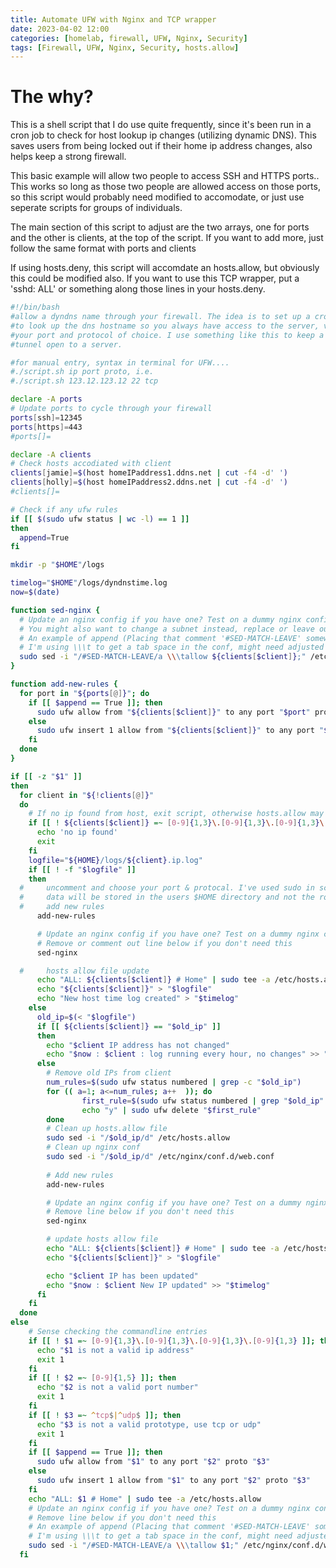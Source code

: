 ```yaml
---
title: Automate UFW with Nginx and TCP wrapper
date: 2023-04-02 12:00
categories: [homelab, firewall, UFW, Nginx, Security]
tags: [Firewall, UFW, Nginx, Security, hosts.allow]
---
```


# The why?

This is a shell script that I do use quite frequently, since it's been run in a cron job to check for host lookup ip changes (utilizing dynamic DNS).
This saves users from being locked out if their home ip address changes, also helps keep a strong firewall.

This basic example will allow two people to access SSH and HTTPS ports.. This works so long as those two people are allowed access on those ports, so this script would probably need modified to accomodate, or just use seperate scripts for groups of individuals.

The main section of this script to adjust are the two arrays, one for ports and the other is clients, at the top of the script. If you want to add more, just follow the same format with ports and clients

If using hosts.deny, this script will accomdate an hosts.allow, but obviously this could be modified also. If you want to use this TCP wrapper, put a 'sshd: ALL' or something along those lines in your hosts.deny.


```bash
#!/bin/bash
#allow a dyndns name through your firewall. The idea is to set up a crontab
#to look up the dns hostname so you always have access to the server, via
#your port and protocol of choice. I use something like this to keep a VPN
#tunnel open to a server.

#for manual entry, syntax in terminal for UFW....
#./script.sh ip port proto, i.e.
#./script.sh 123.12.123.12 22 tcp

declare -A ports
# Update ports to cycle through your firewall
ports[ssh]=12345
ports[https]=443
#ports[]=

declare -A clients
# Check hosts accodiated with client
clients[jamie]=$(host homeIPaddress1.ddns.net | cut -f4 -d' ')
clients[holly]=$(host homeIPaddress2.ddns.net | cut -f4 -d' ')
#clients[]=

# Check if any ufw rules
if [[ $(sudo ufw status | wc -l) == 1 ]]
then
  append=True
fi

mkdir -p "$HOME"/logs

timelog="$HOME"/logs/dyndnstime.log
now=$(date)

function sed-nginx {
  # Update an nginx config if you have one? Test on a dummy nginx config beforehand.
  # You might also want to change a subnet instead, replace or leave out entirely
  # An example of append (Placing that comment '#SED-MATCH-LEAVE' somewhere in your nginx config file)
  # I'm using \\\t to get a tab space in the conf, might need adjusted
  sudo sed -i "/#SED-MATCH-LEAVE/a \\\tallow ${clients[$client]};" /etc/nginx/conf.d/web.conf
}

function add-new-rules {
  for port in "${ports[@]}"; do
    if [[ $append == True ]]; then
      sudo ufw allow from "${clients[$client]}" to any port "$port" proto tcp
    else
      sudo ufw insert 1 allow from "${clients[$client]}" to any port "$port" proto tcp
    fi
  done
}

if [[ -z "$1" ]]
then
  for client in "${!clients[@]}"
  do
    # If no ip found from host, exit script, otherwise hosts.allow may fill with junk
    if [[ ! ${clients[$client]} =~ [0-9]{1,3}\.[0-9]{1,3}\.[0-9]{1,3}\.[0-9]{1,3} ]]; then
      echo 'no ip found'
      exit
    fi
    logfile="${HOME}/logs/${client}.ip.log"
    if [[ ! -f "$logfile" ]]
    then
  #		uncomment and choose your port & protocal. I've used sudo in script so log
  #		data will be stored in the users $HOME directory and not the root directory.
  #		add new rules
      add-new-rules

      # Update an nginx config if you have one? Test on a dummy nginx config beforehand.
      # Remove or comment out line below if you don't need this
      sed-nginx

  #		hosts allow file update
      echo "ALL: ${clients[$client]} # Home" | sudo tee -a /etc/hosts.allow
      echo "${clients[$client]}" > "$logfile"
      echo "New host time log created" > "$timelog"
    else
      old_ip=$(< "$logfile")
      if [[ ${clients[$client]} == "$old_ip" ]]
      then
        echo "$client IP address has not changed"
        echo "$now : $client : log running every hour, no changes" >> "$timelog"
      else
        # Remove old IPs from client
        num_rules=$(sudo ufw status numbered | grep -c "$old_ip")
        for (( a=1; a<=num_rules; a++  )); do
                first_rule=$(sudo ufw status numbered | grep "$old_ip" | sed -En "1s/.*([0-9]+)\].*/\1/p")
                echo "y" | sudo ufw delete "$first_rule"
        done
        # Clean up hosts.allow file
        sudo sed -i "/$old_ip/d" /etc/hosts.allow
        # Clean up nginx conf
        sudo sed -i "/$old_ip/d" /etc/nginx/conf.d/web.conf
        
        # Add new rules
        add-new-rules

        # Update an nginx config if you have one? Test on a dummy nginx config beforehand. You might change to many ip addresses with this command.
        # Remove line below if you don't need this
        sed-nginx

        # update hosts allow file
        echo "ALL: ${clients[$client]} # Home" | sudo tee -a /etc/hosts.allow
        echo "${clients[$client]}" > "$logfile"

        echo "$client IP has been updated"
        echo "$now : $client New IP updated" >> "$timelog"
      fi
    fi
  done
else
    # Sense checking the commandline entries
    if [[ ! $1 =~ [0-9]{1,3}\.[0-9]{1,3}\.[0-9]{1,3}\.[0-9]{1,3} ]]; then
      echo "$1 is not a valid ip address"
      exit 1
    fi
    if [[ ! $2 =~ [0-9]{1,5} ]]; then
      echo "$2 is not a valid port number"
      exit 1
    fi
    if [[ ! $3 =~ ^tcp$|^udp$ ]]; then
      echo "$3 is not a valid prototype, use tcp or udp"
      exit 1
    fi 
    if [[ $append == True ]]; then
      sudo ufw allow from "$1" to any port "$2" proto "$3"
    else
      sudo ufw insert 1 allow from "$1" to any port "$2" proto "$3"
    fi
    echo "ALL: $1 # Home" | sudo tee -a /etc/hosts.allow
    # Update an nginx config if you have one? Test on a dummy nginx config beforehand.
    # Remove line below if you don't need this
    # An example of append (Placing that comment '#SED-MATCH-LEAVE' somewhere in your nginx config file)
    # I'm using \\\t to get a tab space in the conf, might need adjusted
    sudo sed -i "/#SED-MATCH-LEAVE/a \\\tallow $1;" /etc/nginx/conf.d/web.conf
  fi
```